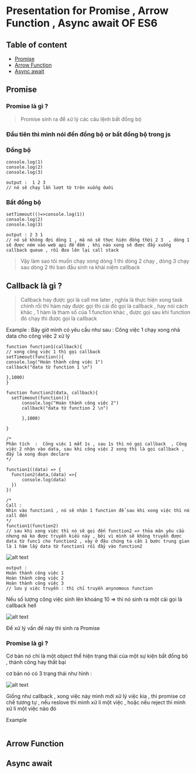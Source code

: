 # Presentation for Promise , Arrow Function , Async await OF ES6


## Table of content 
 + [Promise](#promise)
 + [Arrow Function](#arrow-function)
 + [Async await](#async-await)



## Promise 
 ### Promise là gì  ? 
  >  Promise sinh ra để xử lý các câu lệnh bất đồng bộ 

  ### Đầu tiên thì mình nói đến đồng bộ or bất đồng bộ trong js 

  ### Đồng bộ 
  ```
  console.log(1)
  console.log(2)
  console.log(3)

  output :  1 2 3  
  // nó sẽ chạy lần lượt từ trên xuống dưới 
  ```

  ### Bất đồng bộ 
  ```
  setTimeout(()=>console.log(1))
  console.log(2)
  console.log(3)
  
  output : 2 3 1
  // nó sẽ không đợi dòng 1 , mà nó sẽ thực hiện đồng thời 2 3  , dòng 1 sẽ được ném vào web api để đếm , khi nào xong sẽ được đẩy xuống callback queue , rồi đưa lên lại call stack 
  ```
  
  > Vậy làm sao tôi muốn chạy xong dòng 1 thì dòng 2 chạy , dòng 3 chạy sau dòng 2 thì ban đầu sinh ra khái niệm callback

  ##   Callback là gì ?
  > Callback hay được gọi là call me later , nghĩa là thực hiện xong task chính rồi thì hàm này được gọi thì cái đó gọi là callback , hay nói cách khác , 1 hàm là tham số của 1 function khác , được gọi sau khi function đó chạy thì được gọi là callback 

  Example :
  Bây giờ mình có yêu cầu như sau  :  Công việc 1 chạy xong nhả data cho công việc 2 xử lý 
  ```
  function function1(callback){
 // xong công việc 1 thì gọi callback 
 setTimeout(function(){
 console.log("Hoàn thành công việc 1")
 callback("data từ function 1 \n")

 },1000)
}

function function2(data, callback){
    setTimeout(function(){
        console.log("Hoàn thành công việc 2")
        callback("data từ function 2 \n")
       
        },1000)

}

/*
Phân tích  :  Công việc 1 mất 1s , sau 1s thì nó gọi callback  , Công việc 2 nhận vào data, sau khi công việc 2 xong thì là gọi callback , đấy là xong đoạn declare
*/

function1((data) => {
    function2(data,(data) =>{
        console.log(data)
    })
})

/*
 Call :
 Nhìn vào function1 , nó sẽ nhận 1 function để sau khi xong việc thì nó call đến
*/
function1(function2) 
// sau khi xong việc thì nó sẽ gọi đến function2 => thỏa mãn yêu cầu nhưng mà ko được truyền kiểu này , bởi vì mình sẽ không truyền được data từ func1 cho function2 , vậy ở đâu chúng ta cần 1 bước trung gian là 1 hàm lấy data từ function1 rồi đẩy vào function2 

```
![alt text](image.png)

```
output : 
Hoàn thành công việc 1 
Hoàn thành công việc 2 
Hoàn thành công việc 3 
// lưu ý việc truyền : thì chỉ truyền anynomous function 
```
Nếu số lượng công việc sinh lên khoảng 10 => thì nó sinh ra một cái gọi là callback hell 

![alt text](image-1.png)

Để xử lý vấn đề này thì sinh ra Promise 

### Promise là gì ? 
Cơ bản nó chỉ là một object thể hiện trạng thái của một sự kiện bất đồng bộ , thành công hay thất bại 

cơ bản nó có 3 trạng thái như hình :

![alt text](image-2.png)

Giống như callback , xong việc này mình mới xử lý việc kia  , thì promise cơ chế tương tự , nếu reslove thì mình xử lí một việc , hoặc nếu reject thì mình xử lí một việc nào đó 

Example
```

```
## Arrow Function
## Async await 

